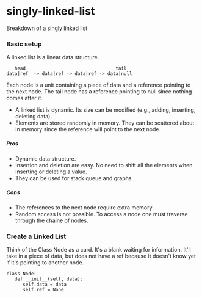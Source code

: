 # singly-linked-list

Breakdown of a singly linked list

### Basic setup

A linked list is a linear data structure.

```
   head                                 tail
data|ref  -> data|ref -> data|ref -> data|null
```

Each node is a unit containing a piece of data and a reference pointing to the next node.  The tail node has a reference pointing to null since nothing comes after it.

- A linked list is dynamic.  Its size can be modified (e.g., adding, inserting, deleting data).
- Elements are stored randomly in memory. They can be scattered about in memory since the reference will point to the next node.

##### Pros
- Dynamic data structure.
- Insertion and deletion are easy. No need to shift all the elements when inserting or deleting a value.
- They can be used for stack queue and graphs

##### Cons
- The references to the next node require extra memory
- Random access is not possible.  To access a node one must traverse through the chaine of nodes.


### Create a Linked List


Think of the Class Node as a card.  It's a blank waiting for information.  It'll take in a piece of data, but does not have a ref because it doesn't know yet if it's pointing to another node.
```
class Node:
   def __init__(self, data):
      self.data = data
      self.ref = None
   
```

```


```














